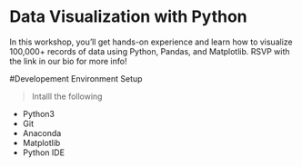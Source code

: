 # Data Visualization with Python
In this workshop, you’ll get  hands-on experience and learn how to visualize 100,000+ records of data using Python, Pandas, and Matplotlib. RSVP with the link in our bio for more info!

#Developement Environment Setup
>Intalll the following
- Python3
- Git
- Anaconda
- Matplotlib
- Python IDE
